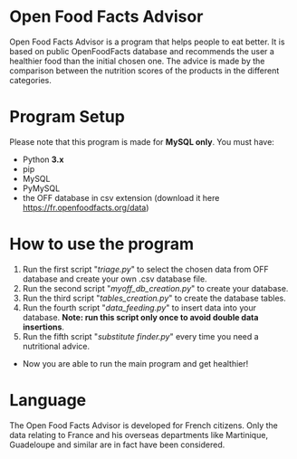 # Open Food Facts Advisor
Open Food Facts Advisor is a program that helps people to eat better.
It is based on public OpenFoodFacts database and recommends the user a healthier food than the initial chosen one.
The advice is made by the comparison between the nutrition scores of the products in the different categories.

# Program Setup
Please note that this program is made for __MySQL only__.
You must have:
- Python **3.x**
- pip
- MySQL
- PyMySQL
- the OFF database in csv extension (download it here https://fr.openfoodfacts.org/data)

# How to use the program
1. Run the first script "*triage.py*" to select the chosen data from OFF database and create your own .csv database file.
2. Run the second script "*myoff_db_creation.py*" to create your database.
3. Run the third script "*tables_creation.py*" to create the database tables.
4. Run the fourth script "*data_feeding.py*" to insert data into your database. **Note: run this script only once to avoid double data insertions**.
5. Run the fifth script "*substitute finder.py*" every time you need a nutritional advice.

- Now you are able to run the main program and get healthier!

# Language
The Open Food Facts Advisor is developed for French citizens. Only the data relating to France and his overseas departments like Martinique, Guadeloupe and similar are in fact have been considered.
